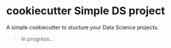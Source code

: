 # cookiecutter Simple DS project

A simple cookiecutter to stucture your Data Science projects.

> In progress...